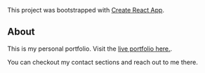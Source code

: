 This project was bootstrapped with [Create React App](https://github.com/facebook/create-react-app).

## About

This is my personal portfolio. Visit the [live portfolio here.]().

You can checkout my contact sections and reach out to me there.
